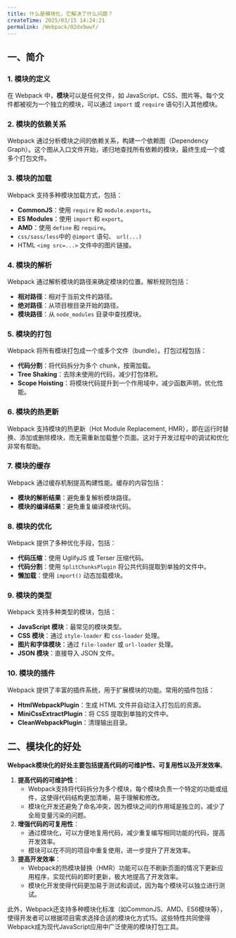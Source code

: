 ```yaml
---
title: 什么是模块化，它解决了什么问题？
createTime: 2025/03/15 14:24:21
permalink: /Webpack/02dx9wwf/
---
```


## 一、简介

### 1. **模块的定义**
在 Webpack 中，**模块**可以是任何文件，如 JavaScript、CSS、图片等。每个文件都被视为一个独立的模块，可以通过 `import` 或 `require` 语句引入其他模块。

### 2. **模块的依赖关系**
Webpack 通过分析模块之间的依赖关系，构建一个依赖图（Dependency Graph）。这个图从入口文件开始，递归地查找所有依赖的模块，最终生成一个或多个打包文件。

### 3. **模块的加载**
Webpack 支持多种模块加载方式，包括：
- **CommonJS**：使用 `require` 和 `module.exports`。
- **ES Modules**：使用 `import` 和 `export`。
- **AMD**：使用 `define` 和 `require`。
- `css/sass/less`中的 `@import` 语句、 `url(...)` 
- HTML `<img src=...>` 文件中的图片链接。

### 4. **模块的解析**
Webpack 通过解析模块的路径来确定模块的位置。解析规则包括：
- **相对路径**：相对于当前文件的路径。
- **绝对路径**：从项目根目录开始的路径。
- **模块路径**：从 `node_modules` 目录中查找模块。

### 5. **模块的打包**
Webpack 将所有模块打包成一个或多个文件（bundle）。打包过程包括：
- **代码分割**：将代码拆分为多个 chunk，按需加载。
- **Tree Shaking**：去除未使用的代码，减少打包体积。
- **Scope Hoisting**：将模块代码提升到一个作用域中，减少函数声明，优化性能。

### 6. **模块的热更新**
Webpack 支持模块的热更新（Hot Module Replacement, HMR），即在运行时替换、添加或删除模块，而无需重新加载整个页面。这对于开发过程中的调试和优化非常有帮助。

### 7. **模块的缓存**
Webpack 通过缓存机制提高构建性能。缓存的内容包括：
- **模块的解析结果**：避免重复解析模块路径。
- **模块的编译结果**：避免重复编译模块代码。

### 8. **模块的优化**
Webpack 提供了多种优化手段，包括：
- **代码压缩**：使用 UglifyJS 或 Terser 压缩代码。
- **代码分割**：使用 `SplitChunksPlugin` 将公共代码提取到单独的文件中。
- **懒加载**：使用 `import()` 动态加载模块。

### 9. **模块的类型**
Webpack 支持多种类型的模块，包括：
- **JavaScript 模块**：最常见的模块类型。
- **CSS 模块**：通过 `style-loader` 和 `css-loader` 处理。
- **图片和字体模块**：通过 `file-loader` 或 `url-loader` 处理。
- **JSON 模块**：直接导入 JSON 文件。

### 10. **模块的插件**
Webpack 提供了丰富的插件系统，用于扩展模块的功能。常用的插件包括：
- **HtmlWebpackPlugin**：生成 HTML 文件并自动注入打包后的资源。
- **MiniCssExtractPlugin**：将 CSS 提取到单独的文件中。
- **CleanWebpackPlugin**：清理输出目录。

## 二、模块化的好处

‌**Webpack模块化的好处主要包括提高代码的可维护性、可复用性以及开发效率**‌。

1. ‌**提高代码的可维护性**‌：
   - Webpack支持将代码拆分为多个模块，每个模块负责一个特定的功能或组件，这使得代码结构更加清晰，易于理解和修改‌。
   - 模块化开发还避免了命名冲突，因为模块之间的作用域是独立的，减少了全局变量污染的问题‌。
2. ‌**增强代码的可复用性**‌：
   - 通过模块化，可以方便地复用代码，减少重复编写相同功能的代码，提高开发效率‌。
   - 模块可以在不同的项目中重复使用，进一步提升了开发效率‌。
3. ‌**提高开发效率**‌：
   - Webpack的热模块替换（HMR）功能可以在不刷新页面的情况下更新应用程序，实现代码的即时更新，极大地提高了开发效率‌。
   - 模块化开发使得代码更加易于测试和调试，因为每个模块可以独立进行测试‌。

此外，Webpack还支持多种模块化标准（如CommonJS、AMD、ES6模块等），使得开发者可以根据项目需求选择合适的模块化方式‌15。这些特性共同使得Webpack成为现代JavaScript应用中广泛使用的模块打包工具。
